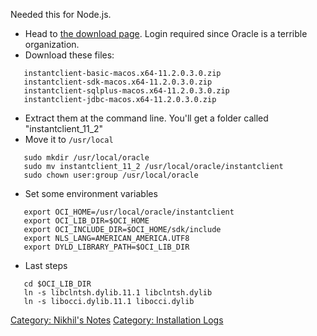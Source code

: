 Needed this for Node.js.

-   Head to [the download
    page](http://www.oracle.com/technetwork/topics/intel-macsoft-096467.html).
    Login required since Oracle is a terrible organization.
-   Download these files:

`   instantclient-basic-macos.x64-11.2.0.3.0.zip`  
`   instantclient-sdk-macos.x64-11.2.0.3.0.zip`  
`   instantclient-sqlplus-macos.x64-11.2.0.3.0.zip`  
`   instantclient-jdbc-macos.x64-11.2.0.3.0.zip`

-   Extract them at the command line. You'll get a folder called
    "instantclient\_11\_2"
-   Move it to `/usr/local`

`   sudo mkdir /usr/local/oracle`  
`   sudo mv instantclient_11_2 /usr/local/oracle/instantclient`  
`   sudo chown user:group /usr/local/oracle`

-   Set some environment variables

`   export OCI_HOME=/usr/local/oracle/instantclient`  
`   export OCI_LIB_DIR=$OCI_HOME`  
`   export OCI_INCLUDE_DIR=$OCI_HOME/sdk/include`  
`   export NLS_LANG=AMERICAN_AMERICA.UTF8`  
`   export DYLD_LIBRARY_PATH=$OCI_LIB_DIR`

-   Last steps

`   cd $OCI_LIB_DIR`  
`   ln -s libclntsh.dylib.11.1 libclntsh.dylib`  
`   ln -s libocci.dylib.11.1 libocci.dylib`

[Category: Nikhil's Notes](Category:_Nikhil's_Notes "wikilink")
[Category: Installation Logs](Category:_Installation_Logs "wikilink")
